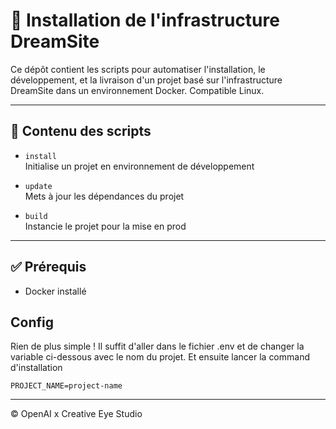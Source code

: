 # 🚀 Installation de l'infrastructure DreamSite

Ce dépôt contient les scripts pour automatiser l'installation, le développement, et la livraison d'un projet basé sur l'infrastructure DreamSite dans un environnement Docker. Compatible Linux.

---

## 📁 Contenu des scripts

- `install`  
  Initialise un projet en environnement de développement

- `update`  
  Mets à jour les dépendances du projet

- `build`  
  Instancie le projet pour la mise en prod
---

## ✅ Prérequis

- Docker installé

## Config
Rien de plus simple ! Il suffit d'aller dans le fichier .env et de changer la variable ci-dessous avec le nom du projet. Et ensuite lancer la command d'installation

```
PROJECT_NAME=project-name
```

---
©️ OpenAI x Creative Eye Studio
```